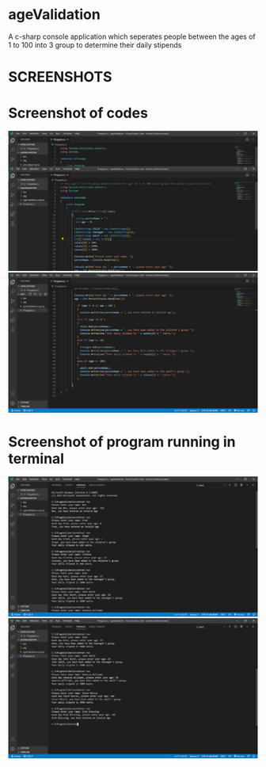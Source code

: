 # ageValidation
 A c-sharp console application which seperates people between the ages of 1 to 100 into 3 group to determine their daily stipends

# SCREENSHOTS

# Screenshot of codes
![codes page 1](/img/ageValidation_1.png)
![codes page 2](/img/ageValidation_2.png)

# Screenshot of program running in terminal
![code running page 1](/img/ageValidation_Terminal_1.png)
![code running page 2](/img/ageValidation_Terminal_2.png)